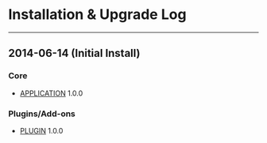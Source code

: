 # Installation & Upgrade Log 

---

## 2014-06-14 (Initial Install)

### Core

* [APPLICATION](http://application.com/) 1.0.0

### Plugins/Add-ons

* [PLUGIN](http://plugin.com/) 1.0.0